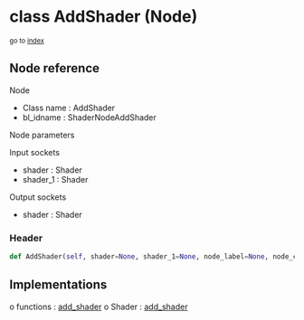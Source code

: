 # class AddShader (Node)

<sub>go to [index](/docs/index.md)</sub>

## Node reference

Node
 - Class name : AddShader
 - bl_idname : ShaderNodeAddShader

Node parameters

Input sockets
 - shader : Shader
 - shader_1 : Shader

Output sockets
 - shader : Shader

### Header

``` python
def AddShader(self, shader=None, shader_1=None, node_label=None, node_color=None):
```

## Implementations

o functions : [add_shader](/docs/Shader_classes/add_shader.md)
o Shader : [add_shader](/docs/Shader_classes/add_shader.md) 


